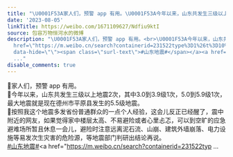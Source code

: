 ```yaml
---
title: "\U0001F53A家人们，预警 app 有用。\U0001F53A今年以来，山东共发生三级以上地震2次，其中3.0到3.9级1次，5.0到5.9级1次，最大地震就是现在德州市平原县发生的5.5级地震。�..."
date: '2023-08-05'
linkTitle: https://weibo.com/1671109627/Ndfiu9ktI
source: 包容万物恒河水的微博
description: "\U0001F53A家人们，预警 app 有用。<br>\U0001F53A今年以来，山东共发生三级以上地震2次，其中3.0到3.9级1次，5.0到5.9级1次，最大地震就是现在德州市平原县发生的5.5级地震。<br>\U0001F53A按照我这个地震多发省份普通群众的一点个人经验，这会儿反正已经醒了，震中附近的网友，如果觉得家中楼层太高、不易避险或者心里忐忑，可以到空旷的应急避难场所暂且休息一会儿，避险时注意远离泥石流、山崩、建筑外墙崩落、电力设施等易发次生灾害的危险源，等地震部门判研出结论再说。<br><a
  href=\"https://m.weibo.cn/search?containerid=231522type%3D1%26t%3D10%26q%3D%23%E5%B1%B1%E4%B8%9C%E5%9C%B0%E9%9C%87%23&amp;isnewpage=1\"
  data-hide=\"\"><span class=\"surl-text\">#山东地震#</span></a><a href=\"https://m.weibo.cn/search?containerid=231522typ
  ..."
disable_comments: true
---
```

🔺家人们，预警 app 有用。<br>🔺今年以来，山东共发生三级以上地震2次，其中3.0到3.9级1次，5.0到5.9级1次，最大地震就是现在德州市平原县发生的5.5级地震。<br>🔺按照我这个地震多发省份普通群众的一点个人经验，这会儿反正已经醒了，震中附近的网友，如果觉得家中楼层太高、不易避险或者心里忐忑，可以到空旷的应急避难场所暂且休息一会儿，避险时注意远离泥石流、山崩、建筑外墙崩落、电力设施等易发次生灾害的危险源，等地震部门判研出结论再说。<br><a href="https://m.weibo.cn/search?containerid=231522type%3D1%26t%3D10%26q%3D%23%E5%B1%B1%E4%B8%9C%E5%9C%B0%E9%9C%87%23&amp;isnewpage=1" data-hide=""><span class="surl-text">#山东地震#</span></a><a href="https://m.weibo.cn/search?containerid=231522typ ...